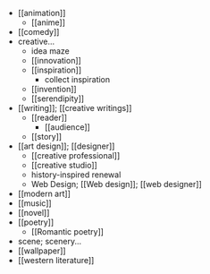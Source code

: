 - [[animation]]
    - [[anime]]
- [[comedy]]
- creative...
    - idea maze
    - [[innovation]]
    - [[inspiration]]
        - collect inspiration
    - [[invention]]
    - [[serendipity]]
- [[writing]]; [[creative writings]]
    - [[reader]]
        - [[audience]]
    - [[story]]
- [[art design]]; [[designer]]
    - [[creative professional]]
    - [[creative studio]]
    - history-inspired renewal
    - Web Design; [[Web design]]; [[web designer]]
- [[modern art]]
- [[music]]
- [[novel]]
- [[poetry]]
    - [[Romantic poetry]]
- scene; scenery...
- [[wallpaper]]
- [[western literature]]
